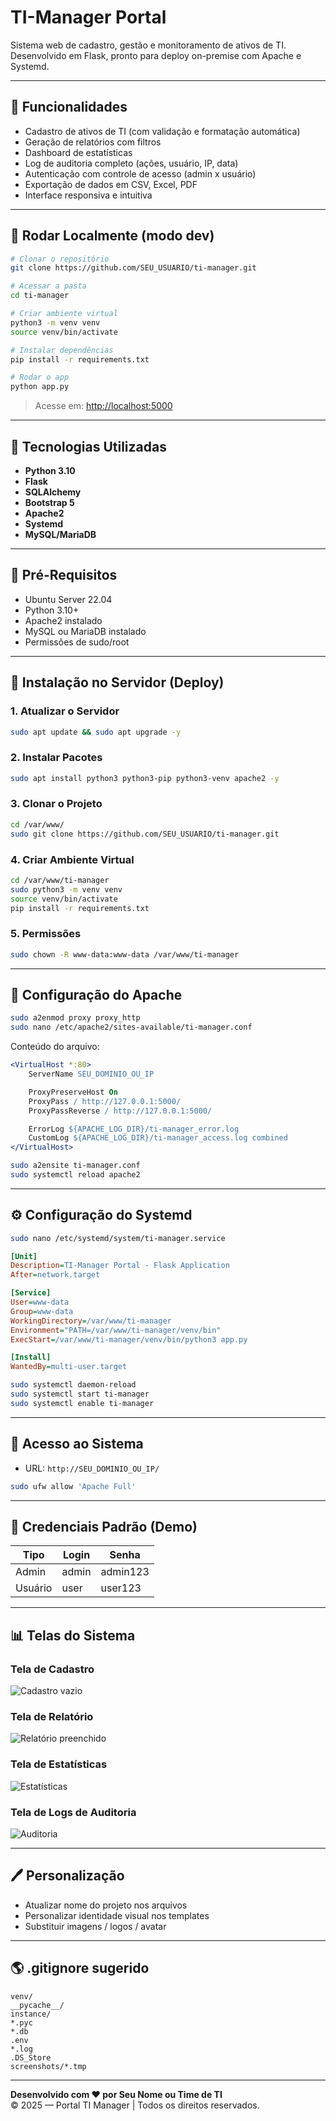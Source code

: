# TI-Manager Portal

Sistema web de cadastro, gestão e monitoramento de ativos de TI. Desenvolvido em Flask, pronto para deploy on-premise com Apache e Systemd.

---

## 📌 Funcionalidades

- Cadastro de ativos de TI (com validação e formatação automática)
- Geração de relatórios com filtros
- Dashboard de estatísticas
- Log de auditoria completo (ações, usuário, IP, data)
- Autenticação com controle de acesso (admin x usuário)
- Exportação de dados em CSV, Excel, PDF
- Interface responsiva e intuitiva

---

## 🚀 Rodar Localmente (modo dev)

```bash
# Clonar o repositório
git clone https://github.com/SEU_USUARIO/ti-manager.git

# Acessar a pasta
cd ti-manager

# Criar ambiente virtual
python3 -m venv venv
source venv/bin/activate

# Instalar dependências
pip install -r requirements.txt

# Rodar o app
python app.py
```

> Acesse em: [http://localhost:5000](http://localhost:5000)

---

## 🔢 Tecnologias Utilizadas

- **Python 3.10**
- **Flask**
- **SQLAlchemy**
- **Bootstrap 5**
- **Apache2**
- **Systemd**
- **MySQL/MariaDB**

---

## 🔢 Pré-Requisitos

- Ubuntu Server 22.04
- Python 3.10+
- Apache2 instalado
- MySQL ou MariaDB instalado
- Permissões de sudo/root

---

## 📂 Instalação no Servidor (Deploy)

### 1. Atualizar o Servidor

```bash
sudo apt update && sudo apt upgrade -y
```

### 2. Instalar Pacotes

```bash
sudo apt install python3 python3-pip python3-venv apache2 -y
```

### 3. Clonar o Projeto

```bash
cd /var/www/
sudo git clone https://github.com/SEU_USUARIO/ti-manager.git
```

### 4. Criar Ambiente Virtual

```bash
cd /var/www/ti-manager
sudo python3 -m venv venv
source venv/bin/activate
pip install -r requirements.txt
```

### 5. Permissões

```bash
sudo chown -R www-data:www-data /var/www/ti-manager
```

---

## 🚧 Configuração do Apache

```bash
sudo a2enmod proxy proxy_http
sudo nano /etc/apache2/sites-available/ti-manager.conf
```

Conteúdo do arquivo:

```apache
<VirtualHost *:80>
    ServerName SEU_DOMINIO_OU_IP

    ProxyPreserveHost On
    ProxyPass / http://127.0.0.1:5000/
    ProxyPassReverse / http://127.0.0.1:5000/

    ErrorLog ${APACHE_LOG_DIR}/ti-manager_error.log
    CustomLog ${APACHE_LOG_DIR}/ti-manager_access.log combined
</VirtualHost>
```

```bash
sudo a2ensite ti-manager.conf
sudo systemctl reload apache2
```

---

## ⚙️ Configuração do Systemd

```bash
sudo nano /etc/systemd/system/ti-manager.service
```

```ini
[Unit]
Description=TI-Manager Portal - Flask Application
After=network.target

[Service]
User=www-data
Group=www-data
WorkingDirectory=/var/www/ti-manager
Environment="PATH=/var/www/ti-manager/venv/bin"
ExecStart=/var/www/ti-manager/venv/bin/python3 app.py

[Install]
WantedBy=multi-user.target
```

```bash
sudo systemctl daemon-reload
sudo systemctl start ti-manager
sudo systemctl enable ti-manager
```

---

## 🚪 Acesso ao Sistema

- URL: `http://SEU_DOMINIO_OU_IP/`

```bash
sudo ufw allow 'Apache Full'
```

---

## 📄 Credenciais Padrão (Demo)

| Tipo | Login | Senha |
|------|--------|--------|
| Admin | admin | admin123 |
| Usuário | user | user123 |

---

## 📊 Telas do Sistema

### Tela de Cadastro

![Cadastro vazio](screenshots/cadastro_vazio.png)

### Tela de Relatório

![Relatório preenchido](screenshots/relatorio_preenchido.png)

### Tela de Estatísticas

![Estatísticas](screenshots/estatisticas_preenchido.png)

### Tela de Logs de Auditoria

![Auditoria](screenshots/logs_auditoria.png)

---

## 🖊️ Personalização

- Atualizar nome do projeto nos arquivos
- Personalizar identidade visual nos templates
- Substituir imagens / logos / avatar

---

## 🌎 .gitignore sugerido

```gitignore
venv/
__pycache__/
instance/
*.pyc
*.db
.env
*.log
.DS_Store
screenshots/*.tmp
```

---

**Desenvolvido com ❤️ por Seu Nome ou Time de TI**  
© 2025 — Portal TI Manager | Todos os direitos reservados.

